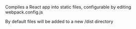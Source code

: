 Compiles a React app into static files, configurable by editing webpack.config.js

By default files will be added to a new /dist directory 

